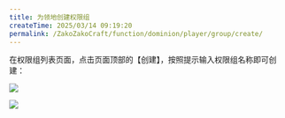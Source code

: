 ```yaml
---
title: 为领地创建权限组
createTime: 2025/03/14 09:19:20
permalink: /ZakoZakoCraft/function/dominion/player/group/create/
---
```


在权限组列表页面，点击页面顶部的【创建】，按照提示输入权限组名称即可创建：

![](/assets/ZakoZakoCraft/function/dominion/player/group/create/1.png)

![](/assets/ZakoZakoCraft/function/dominion/player/group/create/2.png)
